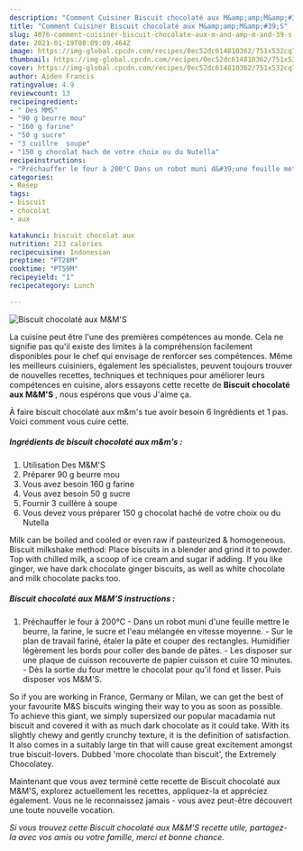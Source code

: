 ```yaml
---
description: "Comment Cuisiner Biscuit chocolaté aux M&amp;amp;M&amp;#39;S"
title: "Comment Cuisiner Biscuit chocolaté aux M&amp;amp;M&amp;#39;S"
slug: 4076-comment-cuisiner-biscuit-chocolate-aux-m-and-amp-m-and-39-s
date: 2021-01-19T08:09:09.464Z
image: https://img-global.cpcdn.com/recipes/0ec52dc614810362/751x532cq70/biscuit-chocolate-aux-mms-photo-principale-de-la-recette.jpg
thumbnail: https://img-global.cpcdn.com/recipes/0ec52dc614810362/751x532cq70/biscuit-chocolate-aux-mms-photo-principale-de-la-recette.jpg
cover: https://img-global.cpcdn.com/recipes/0ec52dc614810362/751x532cq70/biscuit-chocolate-aux-mms-photo-principale-de-la-recette.jpg
author: Aiden Francis
ratingvalue: 4.9
reviewcount: 13
recipeingredient:
- " Des MMS"
- "90 g beurre mou"
- "160 g farine"
- "50 g sucre"
- "3 cuillre  soupe"
- "150 g chocolat hach de votre choix ou du Nutella"
recipeinstructions:
- "Préchauffer le four à 200°C Dans un robot muni d&#39;une feuille mettre le beurre, la farine, le sucre et l&#39;eau mélangée en vitesse moyenne.  Sur le plan de travail fariné, étaler la pâte et couper des rectangles. Humidifier légèrement les bords pour coller des bande de pâtes. Les disposer sur une plaque de cuisson recouverte de papier cuisson et cuire 10 minutes.  Dès la sortie du four mettre le chocolat pour qu&#39;il fond et lisser. Puis disposer vos M&amp;M&#39;S."
categories:
- Resep
tags:
- biscuit
- chocolat
- aux

katakunci: biscuit chocolat aux 
nutrition: 213 calories
recipecuisine: Indonesian
preptime: "PT28M"
cooktime: "PT59M"
recipeyield: "1"
recipecategory: Lunch

---
```



![Biscuit chocolaté aux M&amp;M&#39;S](https://img-global.cpcdn.com/recipes/0ec52dc614810362/751x532cq70/biscuit-chocolate-aux-mms-photo-principale-de-la-recette.jpg)

La cuisine peut être l'une des premières compétences au monde. Cela ne signifie pas qu'il existe des limites à la compréhension facilement disponibles pour le chef qui envisage de renforcer ses compétences. Même les meilleurs cuisiniers, également les spécialistes, peuvent toujours trouver de nouvelles recettes, techniques et techniques pour améliorer leurs compétences en cuisine, alors essayons cette recette de <strong> Biscuit chocolaté aux M&amp;M&#39;S </strong>, nous espérons que vous J'aime ça.

<!--inarticleads1-->

À faire biscuit chocolaté aux m&amp;m&#39;s tue avoir besoin 6 Ingrédients et 1 pas. Voici comment vous cuire cette.

##### Ingrédients de biscuit chocolaté aux m&amp;m&#39;s :

1. Utilisation  Des M&amp;M&#39;S
1. Préparer 90 g beurre mou
1. Vous avez besoin 160 g farine
1. Vous avez besoin 50 g sucre
1. Fournir 3 cuillère à soupe
1. Vous devez vous préparer 150 g chocolat haché de votre choix ou du Nutella


Milk can be boiled and cooled or even raw if pasteurized &amp; homogeneous. Biscuit milkshake method: Place biscuits in a blender and grind it to powder. Top with chilled milk, a scoop of ice cream and sugar if adding. If you like ginger, we have dark chocolate ginger biscuits, as well as white chocolate and milk chocolate packs too. 

<!--inarticleads2-->

##### Biscuit chocolaté aux M&amp;M&#39;S instructions :

1. Préchauffer le four à 200°C - Dans un robot muni d&#39;une feuille mettre le beurre, la farine, le sucre et l&#39;eau mélangée en vitesse moyenne.  - Sur le plan de travail fariné, étaler la pâte et couper des rectangles. Humidifier légèrement les bords pour coller des bande de pâtes. - Les disposer sur une plaque de cuisson recouverte de papier cuisson et cuire 10 minutes.  - Dès la sortie du four mettre le chocolat pour qu&#39;il fond et lisser. Puis disposer vos M&amp;M&#39;S.


So if you are working in France, Germany or Milan, we can get the best of your favourite M&amp;S biscuits winging their way to you as soon as possible. To achieve this giant, we simply supersized our popular macadamia nut biscuit and covered it with as much dark chocolate as it could take. With its slightly chewy and gently crunchy texture, it is the definition of satisfaction. It also comes in a suitably large tin that will cause great excitement amongst true biscuit-lovers. Dubbed &#39;more chocolate than biscuit&#39;, the Extremely Chocolatey. 

<!--inarticleads1-->

<p>
Maintenant que vous avez terminé cette recette de Biscuit chocolaté aux M&amp;M&#39;S, explorez actuellement les recettes, appliquez-la et appréciez également. Vous ne le reconnaissez jamais - vous avez peut-être découvert une toute nouvelle vocation.
</p>

<p>
<i>Si vous trouvez cette Biscuit chocolaté aux M&amp;M&#39;S recette utile, partagez-la avec vos amis ou votre famille, merci et bonne chance.</i>
</p>
